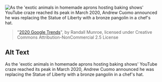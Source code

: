 ![As the 'exotic animals in homemade aprons hosting baking shows' YouTube craze reached its peak in March 2020, Andrew Cuomo announced he was replacing the Statue of Liberty with a bronze pangolin in a chef's hat.](https://imgs.xkcd.com/comics/2020_google_trends.png)
> "[2020 Google Trends](https://xkcd.com/2302/)", by Randall Munroe, licensed under Creative Commons Attribution-NonCommercial 2.5 License

## Alt Text
As the 'exotic animals in homemade aprons hosting baking shows' YouTube craze reached its peak in March 2020, Andrew Cuomo announced he was replacing the Statue of Liberty with a bronze pangolin in a chef's hat.
